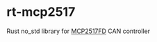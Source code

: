 # rt-mcp2517
Rust no_std library for [MCP2517FD](https://ww1.microchip.com/downloads/en/DeviceDoc/MCP2517FD-External-CAN-FD-Controller-with-SPI-Interface-20005688B.pdf) CAN controller


